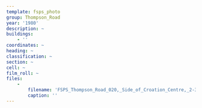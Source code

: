 ```yaml
---
template: fsps_photo
group: Thompson_Road
year: '1980'
description: ~
buildings:
    - ''
coordinates: ~
heading: ~
classification: ~
section: ~
cell: ~
film_roll: ~
files:
    -
        filename: 'FSPS_Thompson_Road_020,_Side_of_Croation_Centre,_2-3-B,_1980.png'
        caption: ''
---
```

